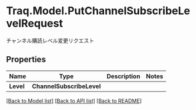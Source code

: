 # Traq.Model.PutChannelSubscribeLevelRequest
チャンネル購読レベル変更リクエスト

## Properties

Name | Type | Description | Notes
------------ | ------------- | ------------- | -------------
**Level** | **ChannelSubscribeLevel** |  | 

[[Back to Model list]](../README.md#documentation-for-models) [[Back to API list]](../README.md#documentation-for-api-endpoints) [[Back to README]](../README.md)

